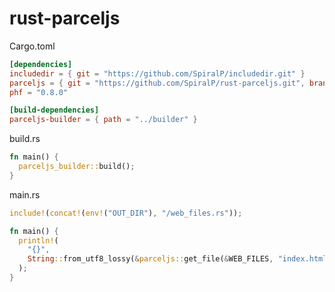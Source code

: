 # rust-parceljs

Cargo.toml

```toml
[dependencies]
includedir = { git = "https://github.com/SpiralP/includedir.git" }
parceljs = { git = "https://github.com/SpiralP/rust-parceljs.git", branch = "next" }
phf = "0.8.0"

[build-dependencies]
parceljs-builder = { path = "../builder" }
```

build.rs

```rust
fn main() {
  parceljs_builder::build();
}
```

main.rs

```rust
include!(concat!(env!("OUT_DIR"), "/web_files.rs"));

fn main() {
  println!(
    "{}",
    String::from_utf8_lossy(&parceljs::get_file(&WEB_FILES, "index.html").unwrap())
  );
}
```
